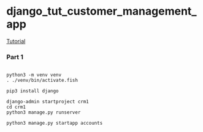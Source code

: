 # django_tut_customer_management_app

[Tutorial](https://www.youtube.com/watch?v=xv_bwpA_aEA&list=PL-51WBLyFTg2vW-_6XBoUpE7vpmoR3ztO)

### Part 1

```

python3 -m venv venv
. ./venv/bin/activate.fish

pip3 install django

django-admin startproject crm1
cd crm1 
python3 manage.py runserver

python3 manage.py startapp accounts

```
